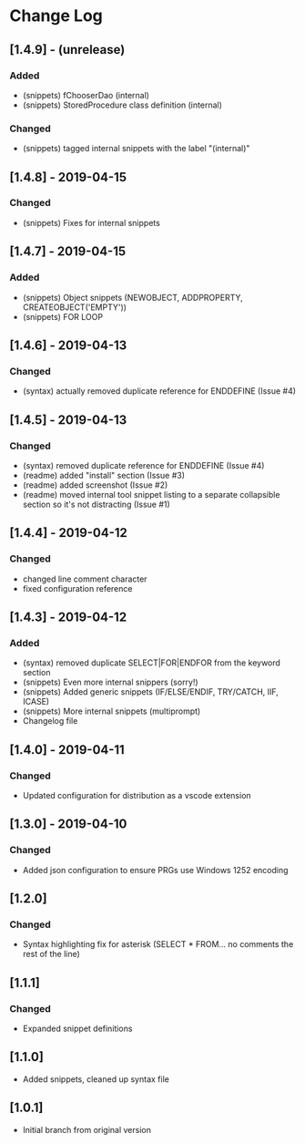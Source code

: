 # Change Log
## [1.4.9] - (unrelease)
### Added
- (snippets) fChooserDao (internal)
- (snippets) StoredProcedure class definition (internal)

### Changed
- (snippets) tagged internal snippets with the label "(internal)"

## [1.4.8] - 2019-04-15
### Changed
- (snippets) Fixes for internal snippets

## [1.4.7] - 2019-04-15
### Added
- (snippets) Object snippets (NEWOBJECT, ADDPROPERTY, CREATEOBJECT('EMPTY'))
- (snippets) FOR LOOP

## [1.4.6] - 2019-04-13
### Changed
- (syntax) actually removed duplicate reference for ENDDEFINE (Issue #4)

## [1.4.5] - 2019-04-13
### Changed
- (syntax) removed duplicate reference for ENDDEFINE (Issue #4)
- (readme) added "install" section (Issue #3)
- (readme) added screenshot (Issue #2)
- (readme) moved internal tool snippet listing to a separate collapsible section so it's not distracting (Issue #1)

## [1.4.4] - 2019-04-12
### Changed
- changed line comment character
- fixed configuration reference

## [1.4.3] - 2019-04-12 
### Added
- (syntax) removed duplicate SELECT|FOR|ENDFOR from the keyword section
- (snippets) Even more internal snippers (sorry!)
- (snippets) Added generic snippets (IF/ELSE/ENDIF, TRY/CATCH, IIF, ICASE)
- (snippets) More internal snippets (multiprompt)
- Changelog file 

## [1.4.0] - 2019-04-11 
### Changed
- Updated configuration for distribution as a vscode extension

## [1.3.0] - 2019-04-10
### Changed
- Added json configuration to ensure PRGs use Windows 1252 encoding

## [1.2.0]
### Changed
- Syntax highlighting fix for asterisk (SELECT * FROM... no comments the rest of the line)

## [1.1.1]
### Changed
- Expanded snippet definitions

## [1.1.0]
- Added snippets, cleaned up syntax file

## [1.0.1]
- Initial branch from original version